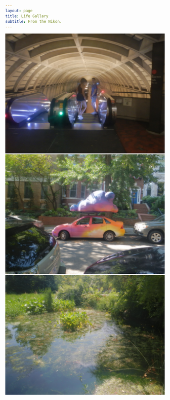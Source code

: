 ```yaml
---
layout: page
title: Life Gallary
subtitle: From the Nikon.
---
```


![august2023-1](assets/img/august_2023/DSCN1680.JPG)
![august2023-2](assets/img/august_2023/DSCN1682.JPG)
![august2023-3](assets/img/august_2023/DSCN1695.JPG)
